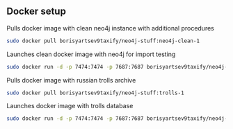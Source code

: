 ## Docker setup ##

Pulls docker image with clean neo4j instance with additional procedures
```sh
sudo docker pull borisyartsev9taxify/neo4j-stuff:neo4j-clean-1
```

Launches clean docker image with neo4j for import testing
```sh
sudo docker run -d -p 7474:7474 -p 7687:7687 borisyartsev9taxify/neo4j-stuff:neo4j-clean-1
```

Pulls docker image with russian trolls archive
```sh
sudo docker pull borisyartsev9taxify/neo4j-stuff:trolls-1
```

Launches docker image with trolls database
```sh
sudo docker run -d -p 7474:7474 -p 7687:7687 borisyartsev9taxify/neo4j-stuff:trolls-1
```

